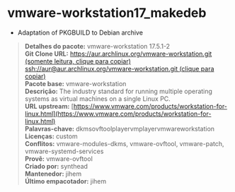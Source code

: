 # vmware-workstation17_makedeb

- Adaptation of PKGBUILD to Debian archive

>**Detalhes do pacote:** vmware-workstation 17.5.1-2  
>**Git Clone URL:**	[https://aur.archlinux.org/vmware-workstation.git (somente leitura, clique para copiar)](https://aur.archlinux.org/vmware-workstation.git)  
>[ssh://aur@aur.archlinux.org/vmware-workstation.git (clique para copiar)](ssh://aur@aur.archlinux.org/vmware-workstation.git)  
>**Pacote base:**	vmware-workstation  
>**Descrição:**	The industry standard for running multiple operating systems as virtual machines on a single Linux PC.  
>**URL upstream:**	[https://www.vmware.com/products/workstation-for-linux.html](https://www.vmware.com/products/workstation-for-linux.html)  
>**Palavras-chave:**	dkmsovftoolplayervmplayervmwareworkstation  
>**Licenças:**	custom  
>**Conflitos:**	vmware-modules-dkms, vmware-ovftool, vmware-patch, vmware-systemd-services  
>**Provê:**	vmware-ovftool  
>**Criado por:**	synthead  
>**Mantenedor:**	jihem  
>**Último empacotador:**	jihem  
